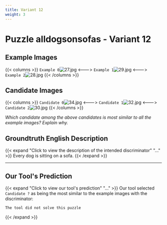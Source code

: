 ```yaml
---
title: Variant 12
weight: 3
---
```


# Puzzle alldogsonsofas - Variant 12

## Example Images
{{< columns >}}
`Example 0`![27.jpg](/natscene-data/images/27.jpg)
<--->
`Example 1`![29.jpg](/natscene-data/images/29.jpg)
<--->
`Example 2`![28.jpg](/natscene-data/images/28.jpg)
{{< /columns >}}

## Candidate Images
{{< columns >}}
`Candidate 0`![34.jpg](/natscene-data/images/34.jpg)
<--->
`Candidate 1`![32.jpg](/natscene-data/images/32.jpg)
<--->
`Candidate 2`![30.jpg](/natscene-data/images/30.jpg)
{{< /columns >}}

*Which candidate among the above candidates is most similar to all the example images? Explain why.*

## Groundtruth English Description

{{< expand "Click to view the description of the intended discriminator" "..." >}}
Every dog is sitting on a sofa.
{{< /expand >}}

---



## Our Tool's Prediction

{{< expand "Click to view our tool's prediction" "..." >}}
Our tool selected `Candidate ?` as being the most similar to the example images with the discriminator:
```plaintext
The tool did not solve this puzzle
```
{{< /expand >}}
